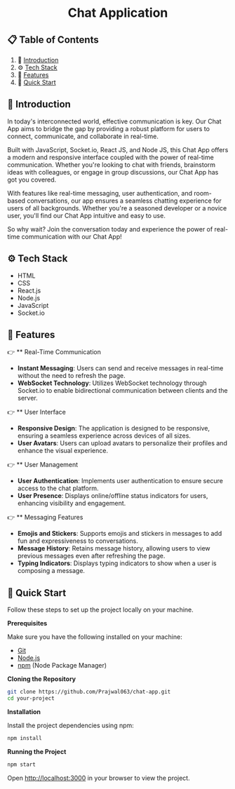   <h1 align="center">Chat Application</h1>

</div>

## 📋 <a name="table">Table of Contents</a>

1. 🤖 [Introduction](#introduction)
2. ⚙️ [Tech Stack](#tech-stack)
3. 🔋 [Features](#features)
4. 🤸 [Quick Start](#quick-start)

## <a name="introduction">🤖 Introduction</a>

In today's interconnected world, effective communication is key. Our Chat App aims to bridge the gap by providing a robust platform for users to connect, communicate, and collaborate in real-time.

Built with JavaScript, Socket.io, React JS, and Node JS, this Chat App offers a modern and responsive interface coupled with the power of real-time communication. Whether you're looking to chat with friends, brainstorm ideas with colleagues, or engage in group discussions, our Chat App has got you covered.

With features like real-time messaging, user authentication, and room-based conversations, our app ensures a seamless chatting experience for users of all backgrounds. Whether you're a seasoned developer or a novice user, you'll find our Chat App intuitive and easy to use.

So why wait? Join the conversation today and experience the power of real-time communication with our Chat App!

## <a name="tech-stack">⚙️ Tech Stack</a>

- HTML
- CSS
- React.js
- Node.js
- JavaScript
- Socket.io

## <a name="features">🔋 Features</a>

👉 \*\* Real-Time Communication

- **Instant Messaging**: Users can send and receive messages in real-time without the need to refresh the page.
- **WebSocket Technology**: Utilizes WebSocket technology through Socket.io to enable bidirectional communication between clients and the server.

👉 \*\* User Interface

- **Responsive Design**: The application is designed to be responsive, ensuring a seamless experience across devices of all sizes.
- **User Avatars**: Users can upload avatars to personalize their profiles and enhance the visual experience.

👉 \*\* User Management

- **User Authentication**: Implements user authentication to ensure secure access to the chat platform.
- **User Presence**: Displays online/offline status indicators for users, enhancing visibility and engagement.

👉 \*\* Messaging Features

- **Emojis and Stickers**: Supports emojis and stickers in messages to add fun and expressiveness to conversations.
- **Message History**: Retains message history, allowing users to view previous messages even after refreshing the page.
- **Typing Indicators**: Displays typing indicators to show when a user is composing a message.

## <a name="quick-start">🤸 Quick Start</a>

Follow these steps to set up the project locally on your machine.

**Prerequisites**

Make sure you have the following installed on your machine:

- [Git](https://git-scm.com/)
- [Node.js](https://nodejs.org/en)
- [npm](https://www.npmjs.com/) (Node Package Manager)

**Cloning the Repository**

```bash
git clone https://github.com/Prajwal063/chat-app.git
cd your-project
```

**Installation**

Install the project dependencies using npm:

```bash
npm install
```

**Running the Project**

```bash
npm start
```

Open [http://localhost:3000](http://localhost:3000) in your browser to view the project.
